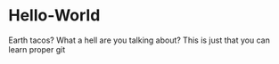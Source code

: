 # Hello-World
Earth tacos?
What a hell are you talking about?
This is just that you can learn proper git
